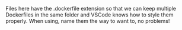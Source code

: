 Files here have the .dockerfile extension so that we can keep multiple Dockerfiles in the same folder and VSCode knows how to style them properly. When using, name them the way to want to, no problems!
